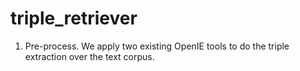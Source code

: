 # triple_retriever

1. Pre-process. 
   We apply two existing OpenIE tools to do the triple extraction over the text corpus.
